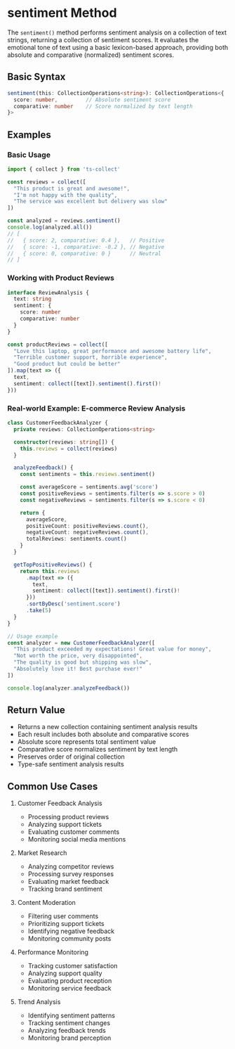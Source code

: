 # sentiment Method

The `sentiment()` method performs sentiment analysis on a collection of text strings, returning a collection of sentiment scores. It evaluates the emotional tone of text using a basic lexicon-based approach, providing both absolute and comparative (normalized) sentiment scores.

## Basic Syntax

```typescript
sentiment(this: CollectionOperations<string>): CollectionOperations<{
  score: number,         // Absolute sentiment score
  comparative: number    // Score normalized by text length
}>
```

## Examples

### Basic Usage

```typescript
import { collect } from 'ts-collect'

const reviews = collect([
  "This product is great and awesome!",
  "I'm not happy with the quality",
  "The service was excellent but delivery was slow"
])

const analyzed = reviews.sentiment()
console.log(analyzed.all())
// [
//   { score: 2, comparative: 0.4 },   // Positive
//   { score: -1, comparative: -0.2 }, // Negative
//   { score: 0, comparative: 0 }      // Neutral
// ]
```

### Working with Product Reviews

```typescript
interface ReviewAnalysis {
  text: string
  sentiment: {
    score: number
    comparative: number
  }
}

const productReviews = collect([
  "Love this laptop, great performance and awesome battery life",
  "Terrible customer support, horrible experience",
  "Good product but could be better"
]).map(text => ({
  text,
  sentiment: collect([text]).sentiment().first()!
}))
```

### Real-world Example: E-commerce Review Analysis

```typescript
class CustomerFeedbackAnalyzer {
  private reviews: CollectionOperations<string>

  constructor(reviews: string[]) {
    this.reviews = collect(reviews)
  }

  analyzeFeedback() {
    const sentiments = this.reviews.sentiment()

    const averageScore = sentiments.avg('score')
    const positiveReviews = sentiments.filter(s => s.score > 0)
    const negativeReviews = sentiments.filter(s => s.score < 0)

    return {
      averageScore,
      positiveCount: positiveReviews.count(),
      negativeCount: negativeReviews.count(),
      totalReviews: sentiments.count()
    }
  }

  getTopPositiveReviews() {
    return this.reviews
      .map(text => ({
        text,
        sentiment: collect([text]).sentiment().first()!
      }))
      .sortByDesc('sentiment.score')
      .take(5)
  }
}

// Usage example
const analyzer = new CustomerFeedbackAnalyzer([
  "This product exceeded my expectations! Great value for money",
  "Not worth the price, very disappointed",
  "The quality is good but shipping was slow",
  "Absolutely love it! Best purchase ever!"
])

console.log(analyzer.analyzeFeedback())
```

## Return Value

- Returns a new collection containing sentiment analysis results
- Each result includes both absolute and comparative scores
- Absolute score represents total sentiment value
- Comparative score normalizes sentiment by text length
- Preserves order of original collection
- Type-safe sentiment analysis results

## Common Use Cases

1. Customer Feedback Analysis
   - Processing product reviews
   - Analyzing support tickets
   - Evaluating customer comments
   - Monitoring social media mentions

2. Market Research
   - Analyzing competitor reviews
   - Processing survey responses
   - Evaluating market feedback
   - Tracking brand sentiment

3. Content Moderation
   - Filtering user comments
   - Prioritizing support tickets
   - Identifying negative feedback
   - Monitoring community posts

4. Performance Monitoring
   - Tracking customer satisfaction
   - Analyzing support quality
   - Evaluating product reception
   - Monitoring service feedback

5. Trend Analysis
   - Identifying sentiment patterns
   - Tracking sentiment changes
   - Analyzing feedback trends
   - Monitoring brand perception
